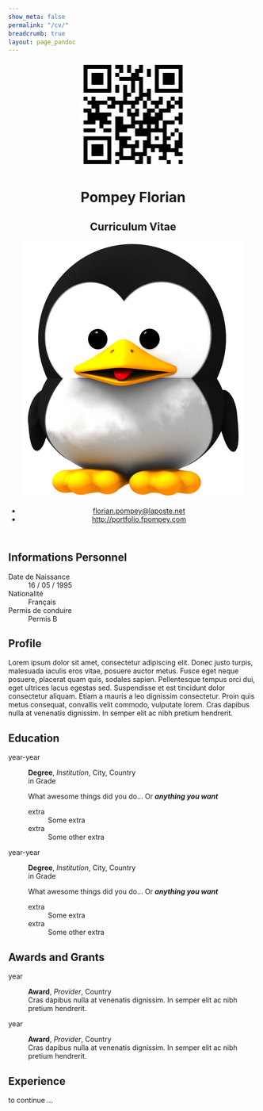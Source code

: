 ```yaml
---
show_meta: false
permalink: "/cv/"
breadcrumb: true
layout: page_pandoc
---
```

  <header itemscope itemtype="http://http://schema.org/Person" class="with-photo">
    <div id="title" class="qrcode">
            <img id="qrcode" src="../assets/img/images_pandoc/qrcode.png" />
            <h1 class="fullname">
        <span itemprop="givenName">Pompey</span>
        <span itemprop="familyName">Florian</span>
      </h1>
      <h2 class="title">Curriculum Vitae</h2>
    </div>
        <img src="../assets/img/images_pandoc/picture.png" />
        <ul class="details">
      <!-- phone -->
            <!-- mobile -->
            <!-- fax -->
            <!-- email -->
                        <li><a href="mailto:florian.pompey@laposte.net">florian.pompey@laposte.net</a></li>
                        <!-- homepage -->
            <li><a href="http://portfolio.fpompey.com" itemprop="url" title="homepage">http://portfolio.fpompey.com</a></li>
            <!--if(address)-->
            <!--endif-->
    </ul>
  </header>

  <section id="informations-personnel" class="level2">
  <h2>Informations Personnel</h2>
  <dl>
  <dt>Date de Naissance</dt>
  <dd>16 / 05 / 1995
  </dd>
  <dt>Nationalité</dt>
  <dd>Français
  </dd>
  <dt>Permis de conduire</dt>
  <dd>Permis B
  </dd>
  </dl>
  </section>

  <section id="profile" class="level2">
  <h2>Profile</h2>
  <p>Lorem ipsum dolor sit amet, consectetur adipiscing elit. Donec justo turpis, malesuada iaculis eros vitae, posuere auctor metus. Fusce eget neque posuere, placerat quam quis, sodales sapien. Pellentesque tempus orci dui, eget ultrices lacus egestas sed. Suspendisse et est tincidunt dolor consectetur aliquam. Etiam a mauris a leo dignissim consectetur. Proin quis metus consequat, convallis velit commodo, vulputate lorem. Cras dapibus nulla at venenatis dignissim. In semper elit ac nibh pretium hendrerit.</p>
  </section>

  <section id="education" class="level2">
  <h2>Education</h2>
  <dl>
  <dt>year-year</dt>
  <dd><p><strong>Degree</strong>, <em>Institution</em>, City, Country<br /> in Grade</p>
  <p>What awesome things did you do… Or <strong><em>anything you want</em></strong></p>
  <dl>
  <dt>extra</dt>
  <dd>Some extra
  </dd>
  <dt>extra</dt>
  <dd>Some other extra
  </dd>
  </dl>
  </dd>
  <dt>year-year</dt>
  <dd><p><strong>Degree</strong>, <em>Institution</em>, City, Country<br /> in Grade</p>
  <p>What awesome things did you do… Or <strong><em>anything you want</em></strong></p>
  <dl>
  <dt>extra</dt>
  <dd>Some extra
  </dd>
  <dt>extra</dt>
  <dd>Some other extra
  </dd>
  </dl>
  </dd>
  </dl>
  </section>
  <section id="awards-and-grants" class="level2">
  <h2>Awards and Grants</h2>
  <dl>
  <dt>year</dt>
  <dd><p><strong>Award</strong>, <em>Provider</em>, Country<br />Cras dapibus nulla at venenatis dignissim. In semper elit ac nibh pretium hendrerit.</p>
  </dd>
  <dt>year</dt>
  <dd><p><strong>Award</strong>, <em>Provider</em>, Country<br />Cras dapibus nulla at venenatis dignissim. In semper elit ac nibh pretium hendrerit.</p>
  </dd>
  </dl>
  </section>
  <section id="experience" class="level2">
  <h2>Experience</h2>
  <p>to continue …</p>
  </section>
